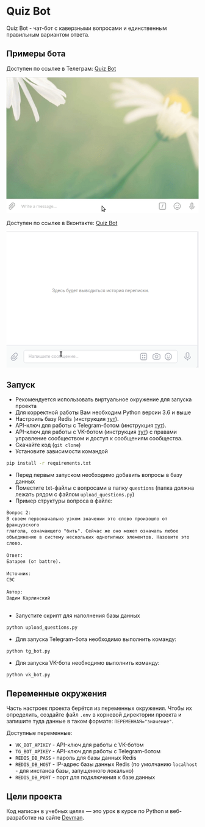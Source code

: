 # Quiz Bot

Quiz Bot - чат-бот с каверзными вопросами и единственным правильным вариантом ответа.

## Примеры бота
Доступен по ссылке в Телеграм: [Quiz Bot](https://t.me/dvmn_2023_quiz_bot)

![examination_tg.gif](assets/examination_tg.gif)

Доступен по ссылке в Вконтакте: [Quiz Bot](https://vk.com/club219580914)

![examination_vk.gif](assets/examination_vk.gif)

## Запуск
- Рекомендуется использовать виртуальное окружение для запуска проекта
- Для корректной работы Вам необходим Python версии 3.6 и выше
- Настроить базу Redis (инструкция [тут](https://www.digitalocean.com/community/tutorials/how-to-install-and-secure-redis-on-ubuntu-20-04-ru)).
- API-ключ для работы с Telegram-ботом (инструкция [тут](https://way23.ru/%D1%80%D0%B5%D0%B3%D0%B8%D1%81%D1%82%D1%80%D0%B0%D1%86%D0%B8%D1%8F-%D0%B1%D0%BE%D1%82%D0%B0-%D0%B2-telegram.html)).
- API-ключ для работы с VK-ботом (инструкция [тут](https://vk.com/dev/access_token)) с правами управление сообществом и доступ к сообщениям сообщества.
- Скачайте код (`git clone`)
- Установите зависимости командой
```bash
pip install -r requirements.txt
```
- Перед первым запуском необходимо добавить вопросы в базу данных
- Поместите txt-файлы с вопросами в папку `questions` (папка должна лежать рядом с файлом `upload_questions.py`)
- Пример структуры вопроса в файле:
```text
Вопрос 2:
В своем первоначально узком значении это слово произошло от французского
глагола, означающего "бить". Сейчас же оно может означать любое
объединение в систему нескольких однотипных элементов. Назовите это
слово.

Ответ:
Батарея (от battre).

Источник:
СЭС

Автор:
Вадим Карлинский


```

- Запустите скрипт для наполнения базы данных
```bash
python upload_questions.py
```
- Для запуска Telegram-бота необходимо выполнить команду:
```bash
python tg_bot.py
```

- Для запуска VK-бота необходимо выполнить команду:
```bash
python vk_bot.py
```

## Переменные окружения

Часть настроек проекта берётся из переменных окружения. Чтобы их определить, 
создайте файл `.env` в корневой директории проекта и запишите туда данные в таком 
формате: `ПЕРЕМЕННАЯ="значение"`.

Доступные переменные:

- `VK_BOT_APIKEY` - API-ключ для работы с VK-ботом
- `TG_BOT_APIKEY` - API-ключ для работы с Telegram-ботом
- `REDIS_DB_PASS` - пароль для базы данных Redis
- `REDIS_DB_HOST` - IP-адрес базы данных Redis (по умолчанию `localhost` - для инстанса базы, запущенного локально)
- `REDIS_DB_PORT` - порт для подключения к базе данных

## Цели проекта

Код написан в учебных целях — это урок в курсе по Python и веб-разработке на сайте [Devman](https://dvmn.org).